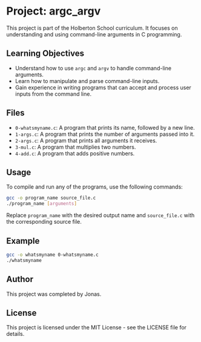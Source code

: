# Project: argc_argv

This project is part of the Holberton School curriculum. It focuses on understanding and using command-line arguments in C programming.

## Learning Objectives

- Understand how to use `argc` and `argv` to handle command-line arguments.
- Learn how to manipulate and parse command-line inputs.
- Gain experience in writing programs that can accept and process user inputs from the command line.

## Files

- `0-whatsmyname.c`: A program that prints its name, followed by a new line.
- `1-args.c`: A program that prints the number of arguments passed into it.
- `2-args.c`: A program that prints all arguments it receives.
- `3-mul.c`: A program that multiplies two numbers.
- `4-add.c`: A program that adds positive numbers.

## Usage

To compile and run any of the programs, use the following commands:

```sh
gcc -o program_name source_file.c
./program_name [arguments]
```

Replace `program_name` with the desired output name and `source_file.c` with the corresponding source file.

## Example

```sh
gcc -o whatsmyname 0-whatsmyname.c
./whatsmyname
```

## Author

This project was completed by Jonas.

## License

This project is licensed under the MIT License - see the LICENSE file for details.